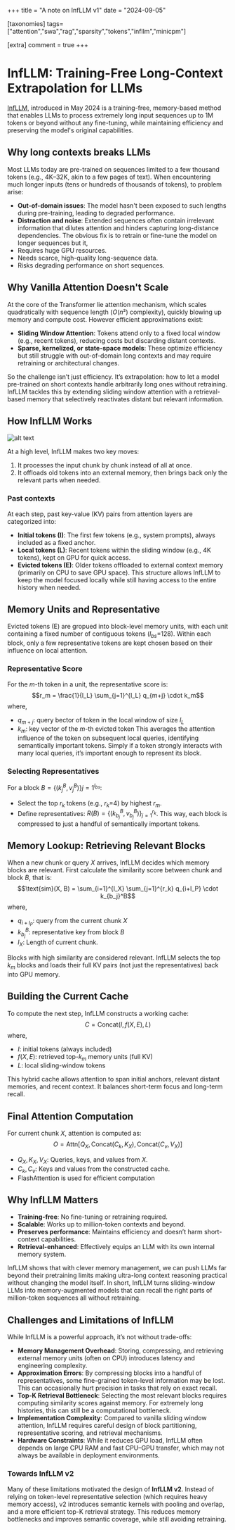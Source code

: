 +++
title = "A note on InfLLM v1"
date = "2024-09-05"

[taxonomies]
tags=["attention","swa","rag","sparsity","tokens","infllm","minicpm"]

[extra]
comment = true
+++
# InfLLM: Training-Free Long-Context Extrapolation for LLMs

[InfLLM](https://arxiv.org/abs/2402.04617), introduced in May 2024 is a training-free, memory-based method that enables LLMs to process extremely long input sequences up to 1M tokens or beyond without any fine-tuning, while maintaining efficiency and preserving the model's original capabilities.

## Why long contexts breaks LLMs
Most LLMs today are pre-trained on sequences limited to a few thousand tokens (e.g., 4K–32K, akin to a few pages of text). When encountering much longer inputs (tens or hundreds of thousands of tokens), to problem arise:
- **Out-of-domain issues**: The model hasn't been exposed to such lengths during pre-training, leading to degraded performance.
- **Distraction and noise**: Extended sequences often contain irrelevant information that dilutes attention and hinders capturing long-distance dependencies.
The obvious fix is to retrain or fine-tune the model on longer sequences but it,
- Requires huge GPU resources.
- Needs scarce, high-quality long-sequence data.
- Risks degrading performance on short sequences.

## Why Vanilla Attention Doesn't Scale
At the core of the Transformer lie attention mechanism, which scales quadratically with sequence length ($O(n²)$ complexity), quickly blowing up memory and compute cost. However efficient approximations exist:
- **Sliding Window Attention**: Tokens attend only to a fixed local window (e.g., recent tokens), reducing costs but discarding distant contexts.
- **Sparse, kernelized, or state-space models**: These optimize efficiency but still struggle with out-of-domain long contexts and may require retraining or architectural changes.

So the challenge isn’t just efficiency. It’s extrapolation: how to let a model pre-trained on short contexts handle arbitrarily long ones without retraining. InfLLM tackles this by extending sliding window attention with a retrieval-based memory that selectively reactivates distant but relevant information.

## How InfLLM Works
<img src="/images/infllm_v1.png" alt="alt text">

At a high level, InfLLM makes two key moves:
1. It processes the input chunk by chunk instead of all at once.
2. It offloads old tokens into an external memory, then brings back only the relevant parts when needed.

### Past contexts
At each step, past key-value (KV) pairs from attention layers are categorized into:
- **Initial tokens (I)**: The first few tokens (e.g., system prompts), always included as a fixed anchor.
- **Local tokens (L)**: Recent tokens within the sliding window (e.g., 4K tokens), kept on GPU for quick access.
- **Evicted tokens (E)**: Older tokens offloaded to external context memory (primarily on CPU to save GPU space).
This structure allows InfLLM to keep the model focused locally while still having access to the entire history when needed.

## Memory Units and Representative
Evicted tokens (E) are gropued into block-level memory units, with each unit containing a fixed number of contiguous tokens ($l_{bs}$=128). Within each block, only a few representative tokens are kept chosen based on their influence on local attention.

### Representative Score
For the $m$-th token in a unit, the representative score is:
$$r_m = \frac{1}{l_L} \sum_{j=1}^{l_L} q_{m+j} \cdot k_m$$
where,
- $q_{m+j}$: query bector of token in the local window of size $l_L$
- $k_m$: key vector of the $m$-th evicted token
This averages the attention influence of the token on subsequent local queries, identifying semantically important tokens. Simply if a token strongly interacts with many local queries, it’s important enough to represent its block.

### Selecting Representatives
For a block $B = \{ (k_j^B, v_j^B) \}{j=1}^{l_{bs}}$​​:
- Select the top $r_k$​ tokens (e.g., $r_k$​​=4) by highest $r_m$​​.
- Define representatives: $R(B) = \{ (k_{b_j}^B, v_{b_j}^B) \}_{j=1}^{r_k}​​$. 
This way, each block is compressed to just a handful of semantically important tokens.

## Memory Lookup: Retrieving Relevant Blocks
When a new chunk or query $X$ arrives, InfLLM decides which memory blocks are relevant.
First calculate the similarity score between chunk and block $B$, that is:
$$\text{sim}(X, B) = \sum_{i=1}^{l_X} \sum_{j=1}^{r_k} q_{i+l_P} \cdot k_{b_j}^B$$
where,
- $q_{i+l_P}$: query from the current chunk $X$
- $k_{b_j}^B$: representative key from block $B$
- $l_X$: Length of current chunk.

Blocks with high similarity are considered relevant. InfLLM selects the top $k_m$ blocks and loads their full KV pairs (not just the representatives) back into GPU memory.

## Building the Current Cache
To compute the next step, InfLLM constructs a working cache:
$$C = \text{Concat}(I, f(X, E), L)$$
where,
- $I$: initial tokens (always included)
- $f(X, E)$: retrieved top-$k_m$ memory units (full KV)
- $L$: local sliding-window tokens

This hybrid cache allows attention to span initial anchors, relevant distant memories, and recent context. It balances short-term focus and long-term recall.

## Final Attention Computation
For current chunk $X$, attention is computed as:
$$O = \text{Attn}[Q_X, \text{Concat}(C_k, K_X), \text{Concat}(C_v, V_X)]$$
- $Q_X,K_X,V_X$: Queries, keys, and values from $X$.
- $C_k,C_v$​: Keys and values from the constructed cache.
- FlashAttention is used for efficient computation

## Why InfLLM Matters
- **Training-free**: No fine-tuning or retraining required.
- **Scalable**: Works up to million-token contexts and beyond.
- **Preserves performance**: Maintains efficiency and doesn’t harm short-context capabilities.
- **Retrieval-enhanced**: Effectively equips an LLM with its own internal memory system.

InfLLM shows that with clever memory management, we can push LLMs far beyond their pretraining limits making ultra-long context reasoning practical without changing the model itself.
In short, InfLLM turns sliding-window LLMs into memory-augmented models that can recall the right parts of million-token sequences all without retraining.

## Challenges and Limitations of InfLLM

While InfLLM is a powerful approach, it’s not without trade-offs:
- **Memory Management Overhead**:
    Storing, compressing, and retrieving external memory units (often on CPU) introduces latency and engineering complexity.
- **Approximation Errors**:
    By compressing blocks into a handful of representatives, some fine-grained token-level information may be lost. This can occasionally hurt precision in tasks that rely on exact recall.
- **Top-K Retrieval Bottleneck**:
    Selecting the most relevant blocks requires computing similarity scores against memory. For extremely long histories, this can still be a computational bottleneck.
- **Implementation Complexity**:
    Compared to vanilla sliding window attention, InfLLM requires careful design of block partitioning, representative scoring, and retrieval mechanisms.
- **Hardware Constraints**:
    While it reduces GPU load, InfLLM often depends on large CPU RAM and fast CPU–GPU transfer, which may not always be available in deployment environments.

### Towards InfLLM v2
Many of these limitations motivated the design of **InfLLM v2**. Instead of relying on token-level representative selection (which requires heavy memory access), v2 introduces semantic kernels with pooling and overlap, and a more efficient top-K retrieval strategy. This reduces memory bottlenecks and improves semantic coverage, while still avoiding retraining.